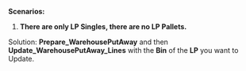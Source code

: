 **Scenarios:**

1) **There are only LP Singles, there are no LP Pallets.**

Solution: **Prepare_WarehousePutAway** and then **Update_WarehousePutAway_Lines** with the **Bin** of the **LP** you want to Update.